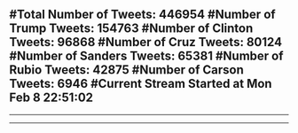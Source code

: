 #Total Number of Tweets: 446954 
#Number of Trump Tweets: 154763
#Number of Clinton Tweets: 96868
#Number of Cruz Tweets: 80124
#Number of Sanders Tweets: 65381
#Number of Rubio Tweets: 42875
#Number of Carson Tweets: 6946
#Current Stream Started at Mon Feb  8 22:51:02
---
---
---
